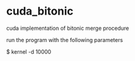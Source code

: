 # cuda_bitonic
cuda implementation of bitonic merge procedure


run the program with the following parameters 

  $ kernel -d 10000
